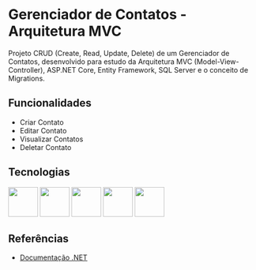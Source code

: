 
# Gerenciador de Contatos - Arquitetura MVC

Projeto CRUD (Create, Read, Update, Delete) de um Gerenciador de Contatos, desenvolvido para estudo da Arquitetura MVC (Model-View-Controller), 
ASP.NET Core, Entity Framework, SQL Server e o conceito de Migrations.

## Funcionalidades

- Criar Contato
- Editar Contato
- Visualizar Contatos
- Deletar Contato


## Tecnologias 
<img src="https://cdn.jsdelivr.net/gh/devicons/devicon@latest/icons/csharp/csharp-original.svg" width="60" height="60"/> <img src="https://cdn.jsdelivr.net/gh/devicons/devicon@latest/icons/dotnetcore/dotnetcore-original.svg"  width="60" height="60"/>
<img src="https://th.bing.com/th/id/OIP.sluuRP9RbH3MPqzbFNLEmQHaF_?w=202&h=180&c=7&r=0&o=5&pid=1.7" width="60" height="60"/> <img src="https://th.bing.com/th/id/OIP.TqxJtdmpPvNZdj7HD6pX1QHaEK?w=285&h=180&c=7&r=0&o=5&pid=1.7" width="60" height="60"/>
<img src="https://th.bing.com/th/id/OIP.mh9SF2wh94p_X4rFG4JGxwHaEo?rs=1&pid=ImgDetMain" width="60" height="60"/>
          
          


## Referências
- [Documentação .NET](https://learn.microsoft.com/pt-br/dotnet/fundamentals/)
